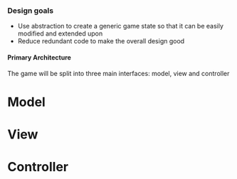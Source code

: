 ### Design goals
* Use abstraction to create a generic game state so that it can be easily modified
and extended upon
* Reduce redundant code to make the overall design good

#### Primary Architecture
The game will be split into three main interfaces: model, view and controller

# Model

# View

# Controller
